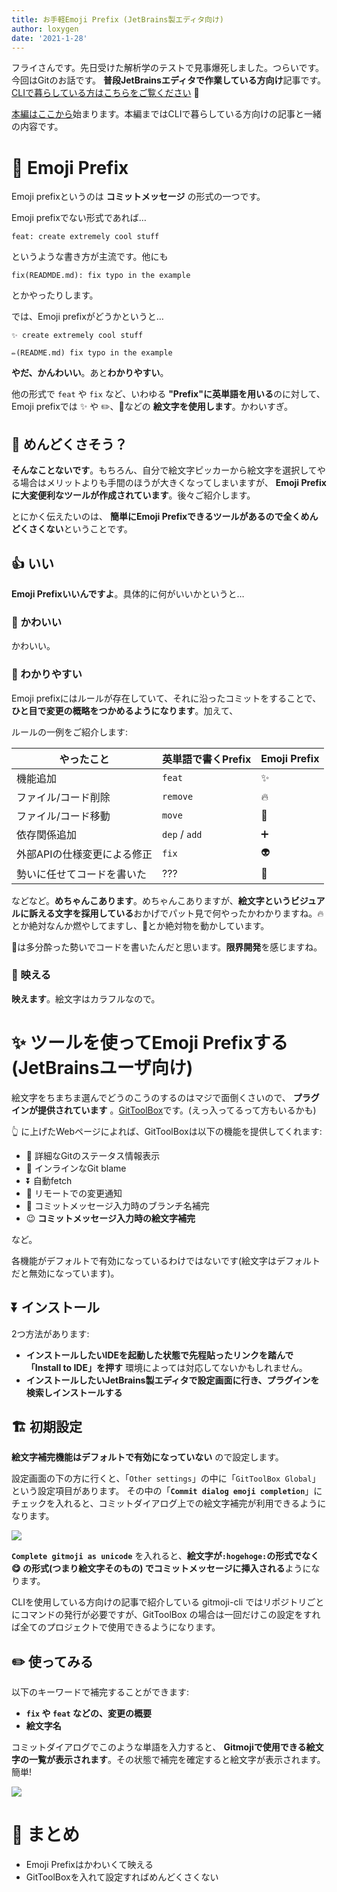 ```yaml
---
title: お手軽Emoji Prefix (JetBrains製エディタ向け)
author: loxygen
date: '2021-1-28'
---
```


フライさんです。先日受けた解析学のテストで見事爆死しました。つらいです。今回はGitのお話です。
**普段JetBrainsエディタで作業している方向け**記事です。[CLIで暮らしている方はこちらをご覧ください](/blog/004) :pray:

[本編はここから](#emoji-prefix-with-tool)始まります。本編まではCLIで暮らしている方向けの記事と一緒の内容です。

# :slightly_smiling_face: Emoji Prefix

Emoji prefixというのは **コミットメッセージ** の形式の一つです。

Emoji prefixでない形式であれば…

```
feat: create extremely cool stuff
```

というような書き方が主流です。他にも

```
fix(READMDE.md): fix typo in the example
```

とかやったりします。

では、Emoji prefixがどうかというと…

```
✨ create extremely cool stuff
```
```
✏️(README.md) fix typo in the example
```

**やだ、かんわいい**。あと**わかりやすい**。

他の形式で `feat` や `fix` など、いわゆる **"Prefix"に英単語を用いる**のに対して、Emoji prefixでは :sparkles: や :pencil2:、:bug:などの **絵文字を使用します**。かわいすぎ。

## :thinking: めんどくさそう？

**そんなことないです**。もちろん、自分で絵文字ピッカーから絵文字を選択してやる場合はメリットよりも手間のほうが大きくなってしまいますが、 **Emoji Prefixに大変便利なツールが作成されています**。後々ご紹介します。

とにかく伝えたいのは、 **簡単にEmoji Prefixできるツールがあるので全くめんどくさくない**ということです。

## :thumbsup: いい

**Emoji Prefixいいんですよ**。具体的に何がいいかというと…

### :revolving_hearts: かわいい

かわいい。

### :eyes: わかりやすい

Emoji prefixにはルールが存在していて、それに沿ったコミットをすることで、**ひと目で変更の概略をつかめるようになります**。加えて、

ルールの一例をご紹介します:

| やったこと                  | 英単語で書くPrefix | Emoji Prefix      |
| --------------------------- | ------------------ | ----------------- |
| 機能追加                    | `feat`             | :sparkles:        |
| ファイル/コード削除         | `remove`           | :fire:            |
| ファイル/コード移動         | `move`             | :truck:           |
| 依存関係追加                | `dep` / `add`      | :heavy_plus_sign: |
| 外部APIの仕様変更による修正 | `fix`              | :alien:           |
| 勢いに任せてコードを書いた  | ???                | :beer:            |

などなど。**めちゃんこあります**。めちゃんこありますが、**絵文字というビジュアルに訴える文字を採用している**おかげでパット見で何やったかわかりますね。:fire:とか絶対なんか燃やしてますし、:truck:とか絶対物を動かしています。

:beer:は多分酔った勢いでコードを書いたんだと思います。**限界開発**を感じますね。

### :rainbow: 映える

**映えます**。絵文字はカラフルなので。

<a id="emoji-prefix-with-tool" />

# :sparkles: ツールを使ってEmoji Prefixする (JetBrainsユーザ向け)
絵文字をちまちま選んでどうのこうのするのはマジで面倒くさいので、 **プラグインが提供されています** 。[GitToolBox](https://plugins.jetbrains.com/plugin/7499-gittoolbox)です。(えっ入ってるって方もいるかも)

:point_up_2: に上げたWebページによれば、GitToolBoxは以下の機能を提供してくれます:

- :speech_balloon: 詳細なGitのステータス情報表示
- :eyes: インラインなGit blame
- :arrow_double_down: 自動fetch
- :loudspeaker: リモートでの変更通知
- :twisted_rightwards_arrows: コミットメッセージ入力時のブランチ名補完
- :wink: **コミットメッセージ入力時の絵文字補完**

など。

各機能がデフォルトで有効になっているわけではないです(絵文字はデフォルトだと無効になっています)。

## :arrow_double_down: インストール
2つ方法があります:

- **インストールしたいIDEを起動した状態で先程貼ったリンクを踏んで「Install to IDE」を押す**
  環境によっては対応してないかもしれません。
- **インストールしたいJetBrains製エディタで設定画面に行き、プラグインを検索しインストールする**

## :building_construction: 初期設定
**絵文字補完機能はデフォルトで有効になっていない** ので設定します。

設定画面の下の方に行くと、「`Other settings`」の中に「`GitToolBox Global`」という設定項目があります。
その中の「**`Commit dialog emoji completion`**」にチェックを入れると、コミットダイアログ上での絵文字補完が利用できるようになります。

![](https://i.imgur.com/iySFXcB.png)

**`Complete gitmoji as unicode`** を入れると、**絵文字が`:hogehoge:`の形式でなく :yum: の形式(つまり絵文字そのもの) でコミットメッセージに挿入される**ようになります。

CLIを使用している方向けの記事で紹介している gitmoji-cli ではリポジトリごとにコマンドの発行が必要ですが、GitToolBox の場合は一回だけこの設定をすれば全てのプロジェクトで使用できるようになります。

## :pencil2: 使ってみる

以下のキーワードで補完することができます:

- **`fix` や `feat` などの、変更の概要**
- **絵文字名**

コミットダイアログでこのような単語を入力すると、 **Gitmojiで使用できる絵文字の一覧が表示されます**。その状態で補完を確定すると絵文字が表示されます。簡単!

![](https://i.imgur.com/8xKe15j.png)

# :wave: まとめ

- Emoji Prefixはかわいくて映える
- GitToolBoxを入れて設定すればめんどくさくない

